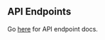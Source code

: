 ## API Endpoints



Go [here](https://github.com/flatiron-labs/enroll/blob/master/API.md) for API endpoint docs.

